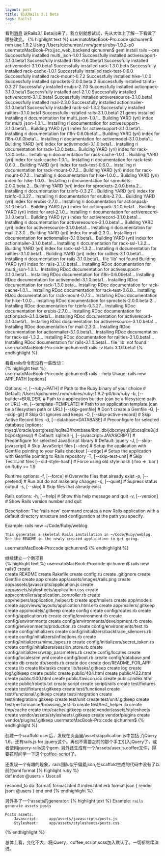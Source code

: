 ```yaml
---
layout: post
title: 初试Rails 3.1 Beta
tags: Rails3
---
```

看到[消息](http://weblog.rubyonrails.org/2011/5/5/rails-3-1-beta-1-released) 说Rails3.1 Beta出来了，我立刻就想试试，先从大体上了解一下看做了哪些改变。
{% highlight text %}
usermatoMacBook-Pro:code qichunren$ rvm use 1.9.2
Using /Users/qichunren/.rvm/gems/ruby-1.9.2-p0
usermatoMacBook-Pro:jjsc_web_backend qichunren$ gem install rails --pre
Successfully installed multi_json-1.0.1
Successfully installed activesupport-3.1.0.beta1
Successfully installed i18n-0.6.0beta1
Successfully installed activemodel-3.1.0.beta1
Successfully installed rack-1.3.0.beta
Successfully installed rack-cache-1.0.1
Successfully installed rack-test-0.6.0
Successfully installed rack-mount-0.7.2
Successfully installed hike-1.0.0
Successfully installed sprockets-2.0.0.beta.2
Successfully installed tzinfo-0.3.27
Successfully installed erubis-2.7.0
Successfully installed actionpack-3.1.0.beta1
Successfully installed arel-2.1.0
Successfully installed activerecord-3.1.0.beta1
Successfully installed activeresource-3.1.0.beta1
Successfully installed mail-2.3.0
Successfully installed actionmailer-3.1.0.beta1
Successfully installed rack-ssl-1.3.2
Successfully installed railties-3.1.0.beta1
Successfully installed rails-3.1.0.beta1
21 gems installed
Installing ri documentation for multi_json-1.0.1...
Building YARD (yri) index for multi_json-1.0.1...
Installing ri documentation for activesupport-3.1.0.beta1...
Building YARD (yri) index for activesupport-3.1.0.beta1...
Installing ri documentation for i18n-0.6.0beta1...
Building YARD (yri) index for i18n-0.6.0beta1...
Installing ri documentation for activemodel-3.1.0.beta1...
Building YARD (yri) index for activemodel-3.1.0.beta1...
Installing ri documentation for rack-1.3.0.beta...
Building YARD (yri) index for rack-1.3.0.beta...
Installing ri documentation for rack-cache-1.0.1...
Building YARD (yri) index for rack-cache-1.0.1...
Installing ri documentation for rack-test-0.6.0...
Building YARD (yri) index for rack-test-0.6.0...
Installing ri documentation for rack-mount-0.7.2...
Building YARD (yri) index for rack-mount-0.7.2...
Installing ri documentation for hike-1.0.0...
Building YARD (yri) index for hike-1.0.0...
Installing ri documentation for sprockets-2.0.0.beta.2...
Building YARD (yri) index for sprockets-2.0.0.beta.2...
Installing ri documentation for tzinfo-0.3.27...
Building YARD (yri) index for tzinfo-0.3.27...
Installing ri documentation for erubis-2.7.0...
Building YARD (yri) index for erubis-2.7.0...
Installing ri documentation for actionpack-3.1.0.beta1...
Building YARD (yri) index for actionpack-3.1.0.beta1...
Building YARD (yri) index for arel-2.1.0...
Installing ri documentation for activerecord-3.1.0.beta1...
Building YARD (yri) index for activerecord-3.1.0.beta1...
Installing ri documentation for activeresource-3.1.0.beta1...
Building YARD (yri) index for activeresource-3.1.0.beta1...
Installing ri documentation for mail-2.3.0...
Building YARD (yri) index for mail-2.3.0...
Installing ri documentation for actionmailer-3.1.0.beta1...
Building YARD (yri) index for actionmailer-3.1.0.beta1...
Installing ri documentation for rack-ssl-1.3.2...
Building YARD (yri) index for rack-ssl-1.3.2...
Installing ri documentation for railties-3.1.0.beta1...
Building YARD (yri) index for railties-3.1.0.beta1...
Installing ri documentation for rails-3.1.0.beta1...
file 'lib' not found
Building YARD (yri) index for rails-3.1.0.beta1...
Installing RDoc documentation for multi_json-1.0.1...
Installing RDoc documentation for activesupport-3.1.0.beta1...
Installing RDoc documentation for i18n-0.6.0beta1...
Installing RDoc documentation for activemodel-3.1.0.beta1...
Installing RDoc documentation for rack-1.3.0.beta...
Installing RDoc documentation for rack-cache-1.0.1...
Installing RDoc documentation for rack-test-0.6.0...
Installing RDoc documentation for rack-mount-0.7.2...
Installing RDoc documentation for hike-1.0.0...
Installing RDoc documentation for sprockets-2.0.0.beta.2...
Installing RDoc documentation for tzinfo-0.3.27...
Installing RDoc documentation for erubis-2.7.0...
Installing RDoc documentation for actionpack-3.1.0.beta1...
Installing RDoc documentation for activerecord-3.1.0.beta1...
Installing RDoc documentation for activeresource-3.1.0.beta1...
Installing RDoc documentation for mail-2.3.0...
Installing RDoc documentation for actionmailer-3.1.0.beta1...
Installing RDoc documentation for rack-ssl-1.3.2...
Installing RDoc documentation for railties-3.1.0.beta1...
Installing RDoc documentation for rails-3.1.0.beta1...
file 'lib' not found  
usermatoMacBook-Pro:code qichunren$ rails -v
Rails 3.1.0.beta1
{% endhighlight %} 

看看rails命令有没有一些改动：   
{% highlight text %}  
usermatoMacBook-Pro:code qichunren$ rails --help
Usage:
  rails new APP_PATH [options]

Options:
  -r, [--ruby=PATH]              # Path to the Ruby binary of your choice
                                 # Default: /Users/qichunren/.rvm/rubies/ruby-1.9.2-p0/bin/ruby
  -b, [--builder=BUILDER]        # Path to a application builder (can be a filesystem path or URL)
  -m, [--template=TEMPLATE]      # Path to an application template (can be a filesystem path or URL)
      [--skip-gemfile]           # Don't create a Gemfile
  -G, [--skip-git]               # Skip Git ignores and keeps
  -O, [--skip-active-record]     # Skip Active Record files
  -d, [--database=DATABASE]      # Preconfigure for selected database (options: mysql/oracle/postgresql/sqlite3/frontbase/ibm_db/jdbcmysql/jdbcsqlite3/jdbcpostgresql)
                                 # Default: sqlite3
  -j, [--javascript=JAVASCRIPT]  # Preconfigure for selected JavaScript library
                                 # Default: jquery
  -J, [--skip-javascript]        # Skip JavaScript files
      [--dev]                    # Setup the application with Gemfile pointing to your Rails checkout
      [--edge]                   # Setup the application with Gemfile pointing to Rails repository
  -T, [--skip-test-unit]         # Skip Test::Unit files
      [--old-style-hash]         # Force using old style hash (:foo => 'bar') on Ruby >= 1.9

Runtime options:
  -f, [--force]    # Overwrite files that already exist
  -p, [--pretend]  # Run but do not make any changes
  -q, [--quiet]    # Supress status output
  -s, [--skip]     # Skip files that already exist

Rails options:
  -h, [--help]     # Show this help message and quit
  -v, [--version]  # Show Rails version number and quit

Description:
    The 'rails new' command creates a new Rails application with a default
    directory structure and configuration at the path you specify.

Example:
    rails new ~/Code/Ruby/weblog

    This generates a skeletal Rails installation in ~/Code/Ruby/weblog.
    See the README in the newly created application to get going.
usermatoMacBook-Pro:code qichunren$
{% endhighlight %}   

继续建立一个新项目  
{% highlight text %}
usermatoMacBook-Pro:code qichunren$ rails new rails3
      create  
      create  README
      create  Rakefile
      create  config.ru
      create  .gitignore
      create  Gemfile
      create  app
      create  app/assets/images/rails.png
      create  app/assets/javascripts/application.js
      create  app/assets/stylesheets/application.css
      create  app/controllers/application_controller.rb
      create  app/helpers/application_helper.rb
      create  app/mailers
      create  app/models
      create  app/views/layouts/application.html.erb
      create  app/mailers/.gitkeep
      create  app/models/.gitkeep
      create  config
      create  config/routes.rb
      create  config/application.rb
      create  config/environment.rb
      create  config/environments
      create  config/environments/development.rb
      create  config/environments/production.rb
      create  config/environments/test.rb
      create  config/initializers
      create  config/initializers/backtrace_silencers.rb
      create  config/initializers/inflections.rb
      create  config/initializers/mime_types.rb
      create  config/initializers/secret_token.rb
      create  config/initializers/session_store.rb
      create  config/initializers/wrap_parameters.rb
      create  config/locales
      create  config/locales/en.yml
      create  config/boot.rb
      create  config/database.yml
      create  db
      create  db/seeds.rb
      create  doc
      create  doc/README_FOR_APP
      create  lib
      create  lib/tasks
      create  lib/tasks/.gitkeep
      create  log
      create  log/.gitkeep
      create  public
      create  public/404.html
      create  public/422.html
      create  public/500.html
      create  public/favicon.ico
      create  public/index.html
      create  public/robots.txt
      create  script
      create  script/rails
      create  test/fixtures
      create  test/fixtures/.gitkeep
      create  test/functional
      create  test/functional/.gitkeep
      create  test/integration
      create  test/integration/.gitkeep
      create  test/unit
      create  test/unit/.gitkeep
      create  test/performance/browsing_test.rb
      create  test/test_helper.rb
      create  tmp/cache
      create  tmp/cache/.gitkeep
      create  vendor/assets/stylesheets
      create  vendor/assets/stylesheets/.gitkeep
      create  vendor/plugins
      create  vendor/plugins/.gitkeep
usermatoMacBook-Pro:code qichunren$ 
{% endhighlight %}                  

创建一个scaffold user后，发现在页面里/assets/application.js中包括了jQuery 1.6，还有rails.js for jquery这个。再也不需要之前的那个手工引入jQuery了，或者使用jquery-rails这个gem. 
另外还生成有一个/assets/user.js.coffee文件，得要花时间学一下这个[coffee-script](https://github.com/jashkenas/coffee-script)了。

还发现一个有趣的现象，rails团队似乎偏爱json,在scaffold生成的代码中没有了以前的xml format
{% highlight ruby %}                                      
def index
  @users = User.all

  respond_to do |format|
    format.html # index.html.erb
    format.json { render json: @users }
  end
end
{% endhighlight %}   

另外多了一个assets的generator:
{% highlight text %}
Example:
    `rails generate assets posts`

    Posts assets.
        Javascript:     app/assets/javascripts/posts.js
        Stylesheet:     app/assets/stylesheets/posts.css  
{% endhighlight %}         

总体上看，变化不大，将jQuery，coffee_script,scss加入默认了。一切都继续演进。
    
